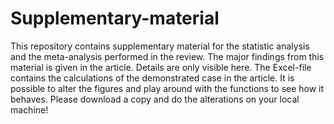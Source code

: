 # Supplementary-material
This repository contains supplementary material for the statistic analysis and the meta-analysis performed in the review. The major findings from this material is given in the article. Details are only visible here.
The Excel-file contains the calculations of the demonstrated case in the article. It is possible to alter the figures and play around with the functions to see how it behaves. Please download a copy and do the alterations on your local machine!
